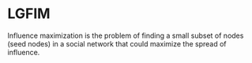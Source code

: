# LGFIM
Influence maximization is the problem of finding a small subset of nodes (seed nodes) in a social network that could maximize the spread of influence.
